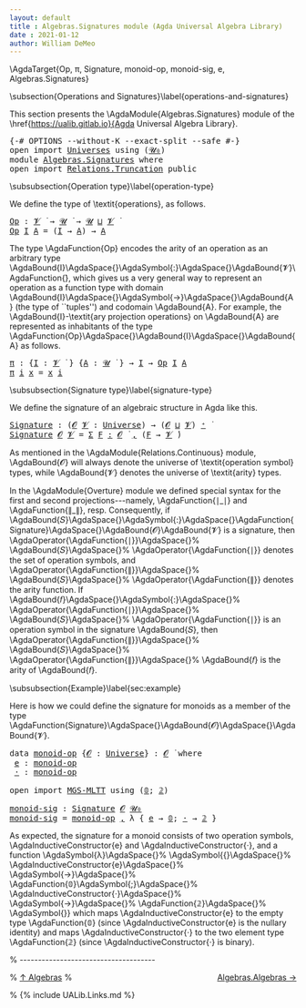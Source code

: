```yaml
---
layout: default
title : Algebras.Signatures module (Agda Universal Algebra Library)
date : 2021-01-12
author: William DeMeo
---
```


\AgdaTarget{Op, π, Signature, monoid-op, monoid-sig, e, Algebras.Signatures}

\subsection{Operations and Signatures}\label{operations-and-signatures}

This section presents the \AgdaModule{Algebras.Signatures} module of the \href{https://ualib.gitlab.io}{Agda Universal Algebra Library}.


<pre class="Agda">
<a id="437" class="Symbol">{-#</a> <a id="441" class="Keyword">OPTIONS</a> <a id="449" class="Pragma">--without-K</a> <a id="461" class="Pragma">--exact-split</a> <a id="475" class="Pragma">--safe</a> <a id="482" class="Symbol">#-}</a>
<a id="486" class="Keyword">open</a> <a id="491" class="Keyword">import</a> <a id="498" href="Universes.html" class="Module">Universes</a> <a id="508" class="Keyword">using</a> <a id="514" class="Symbol">(</a><a id="515" href="Agda.Primitive.html#590" class="Primitive">𝓤₀</a><a id="517" class="Symbol">)</a>
<a id="519" class="Keyword">module</a> <a id="526" href="Algebras.Signatures.html" class="Module">Algebras.Signatures</a> <a id="546" class="Keyword">where</a>
<a id="552" class="Keyword">open</a> <a id="557" class="Keyword">import</a> <a id="564" href="Relations.Truncation.html" class="Module">Relations.Truncation</a> <a id="585" class="Keyword">public</a>
</pre>

\subsubsection{Operation type}\label{operation-type}

We define the type of \textit{operations}, as follows.

<pre class="Agda">
<a id="Op"></a><a id="727" href="Algebras.Signatures.html#727" class="Function">Op</a> <a id="730" class="Symbol">:</a> <a id="732" href="Universes.html#262" class="Generalizable">𝓥</a> <a id="734" href="Universes.html#403" class="Function Operator">̇</a> <a id="736" class="Symbol">→</a> <a id="738" href="Universes.html#260" class="Generalizable">𝓤</a> <a id="740" href="Universes.html#403" class="Function Operator">̇</a> <a id="742" class="Symbol">→</a> <a id="744" href="Universes.html#260" class="Generalizable">𝓤</a> <a id="746" href="Agda.Primitive.html#636" class="Primitive Operator">⊔</a> <a id="748" href="Universes.html#262" class="Generalizable">𝓥</a> <a id="750" href="Universes.html#403" class="Function Operator">̇</a>
<a id="752" href="Algebras.Signatures.html#727" class="Function">Op</a> <a id="755" href="Algebras.Signatures.html#755" class="Bound">I</a> <a id="757" href="Algebras.Signatures.html#757" class="Bound">A</a> <a id="759" class="Symbol">=</a> <a id="761" class="Symbol">(</a><a id="762" href="Algebras.Signatures.html#755" class="Bound">I</a> <a id="764" class="Symbol">→</a> <a id="766" href="Algebras.Signatures.html#757" class="Bound">A</a><a id="767" class="Symbol">)</a> <a id="769" class="Symbol">→</a> <a id="771" href="Algebras.Signatures.html#757" class="Bound">A</a>
</pre>

The type \AgdaFunction{Op} encodes the arity of an operation as an arbitrary type \AgdaBound{I}\AgdaSpace{}\AgdaSymbol{:}\AgdaSpace{}\AgdaBound{𝓥}\AgdaFunction{̇}, which gives us a very general way to represent an operation as a function type with domain \AgdaBound{I}\AgdaSpace{}\AgdaSymbol{→}\AgdaSpace{}\AgdaBound{A} (the type of ``tuples'') and codomain \AgdaBound{A}. For example, the \AgdaBound{I}-\textit{ary projection operations} on \AgdaBound{A} are represented as inhabitants of the type \AgdaFunction{Op}\AgdaSpace{}\AgdaBound{I}\AgdaSpace{}\AgdaBound{A} as follows.

<pre class="Agda">
<a id="π"></a><a id="1378" href="Algebras.Signatures.html#1378" class="Function">π</a> <a id="1380" class="Symbol">:</a> <a id="1382" class="Symbol">{</a><a id="1383" href="Algebras.Signatures.html#1383" class="Bound">I</a> <a id="1385" class="Symbol">:</a> <a id="1387" href="Universes.html#262" class="Generalizable">𝓥</a> <a id="1389" href="Universes.html#403" class="Function Operator">̇</a> <a id="1391" class="Symbol">}</a> <a id="1393" class="Symbol">{</a><a id="1394" href="Algebras.Signatures.html#1394" class="Bound">A</a> <a id="1396" class="Symbol">:</a> <a id="1398" href="Universes.html#260" class="Generalizable">𝓤</a> <a id="1400" href="Universes.html#403" class="Function Operator">̇</a> <a id="1402" class="Symbol">}</a> <a id="1404" class="Symbol">→</a> <a id="1406" href="Algebras.Signatures.html#1383" class="Bound">I</a> <a id="1408" class="Symbol">→</a> <a id="1410" href="Algebras.Signatures.html#727" class="Function">Op</a> <a id="1413" href="Algebras.Signatures.html#1383" class="Bound">I</a> <a id="1415" href="Algebras.Signatures.html#1394" class="Bound">A</a>
<a id="1417" href="Algebras.Signatures.html#1378" class="Function">π</a> <a id="1419" href="Algebras.Signatures.html#1419" class="Bound">i</a> <a id="1421" href="Algebras.Signatures.html#1421" class="Bound">x</a> <a id="1423" class="Symbol">=</a> <a id="1425" href="Algebras.Signatures.html#1421" class="Bound">x</a> <a id="1427" href="Algebras.Signatures.html#1419" class="Bound">i</a>
</pre>


\subsubsection{Signature type}\label{signature-type}

We define the signature of an algebraic structure in Agda like this.


<pre class="Agda">
<a id="Signature"></a><a id="1580" href="Algebras.Signatures.html#1580" class="Function">Signature</a> <a id="1590" class="Symbol">:</a> <a id="1592" class="Symbol">(</a><a id="1593" href="Algebras.Signatures.html#1593" class="Bound">𝓞</a> <a id="1595" href="Algebras.Signatures.html#1595" class="Bound">𝓥</a> <a id="1597" class="Symbol">:</a> <a id="1599" href="Agda.Primitive.html#423" class="Postulate">Universe</a><a id="1607" class="Symbol">)</a> <a id="1609" class="Symbol">→</a> <a id="1611" class="Symbol">(</a><a id="1612" href="Algebras.Signatures.html#1593" class="Bound">𝓞</a> <a id="1614" href="Agda.Primitive.html#636" class="Primitive Operator">⊔</a> <a id="1616" href="Algebras.Signatures.html#1595" class="Bound">𝓥</a><a id="1617" class="Symbol">)</a> <a id="1619" href="Agda.Primitive.html#606" class="Primitive Operator">⁺</a> <a id="1621" href="Universes.html#403" class="Function Operator">̇</a>
<a id="1623" href="Algebras.Signatures.html#1580" class="Function">Signature</a> <a id="1633" href="Algebras.Signatures.html#1633" class="Bound">𝓞</a> <a id="1635" href="Algebras.Signatures.html#1635" class="Bound">𝓥</a> <a id="1637" class="Symbol">=</a> <a id="1639" href="MGS-MLTT.html#3074" class="Function">Σ</a> <a id="1641" href="Algebras.Signatures.html#1641" class="Bound">F</a> <a id="1643" href="MGS-MLTT.html#3074" class="Function">꞉</a> <a id="1645" href="Algebras.Signatures.html#1633" class="Bound">𝓞</a> <a id="1647" href="Universes.html#403" class="Function Operator">̇</a> <a id="1649" href="MGS-MLTT.html#3074" class="Function">,</a> <a id="1651" class="Symbol">(</a><a id="1652" href="Algebras.Signatures.html#1641" class="Bound">F</a> <a id="1654" class="Symbol">→</a> <a id="1656" href="Algebras.Signatures.html#1635" class="Bound">𝓥</a> <a id="1658" href="Universes.html#403" class="Function Operator">̇</a><a id="1659" class="Symbol">)</a>
</pre>

As mentioned in the \AgdaModule{Relations.Continuous} module, \AgdaBound{𝓞} will always denote the universe of \textit{operation symbol} types, while \AgdaBound{𝓥} denotes the universe of \textit{arity} types.

In the \AgdaModule{Overture} module we defined special syntax for the first and second projections---namely, \AgdaFunction{∣\_∣} and \AgdaFunction{∥\_∥}, resp. Consequently, if \AgdaBound{𝑆}\AgdaSpace{}\AgdaSymbol{:}\AgdaSpace{}\AgdaFunction{Signature}\AgdaSpace{}\AgdaBound{𝓞}\AgdaBound{𝓥} is a signature, then
\AgdaOperator{\AgdaFunction{∣}}\AgdaSpace{}%
\AgdaBound{𝑆}\AgdaSpace{}%
\AgdaOperator{\AgdaFunction{∣}}
denotes the set of operation symbols, and 
\AgdaOperator{\AgdaFunction{∥}}\AgdaSpace{}%
\AgdaBound{𝑆}\AgdaSpace{}%
\AgdaOperator{\AgdaFunction{∥}}
denotes the arity function. If \AgdaBound{𝑓}\AgdaSpace{}\AgdaSymbol{:}\AgdaSpace{}%
\AgdaOperator{\AgdaFunction{∣}}\AgdaSpace{}%
\AgdaBound{𝑆}\AgdaSpace{}%
\AgdaOperator{\AgdaFunction{∣}}
is an operation symbol in the signature \AgdaBound{𝑆}, then
\AgdaOperator{\AgdaFunction{∥}}\AgdaSpace{}%
\AgdaBound{𝑆}\AgdaSpace{}%
\AgdaOperator{\AgdaFunction{∥}}\AgdaSpace{}%
\AgdaBound{𝑓} is the arity of \AgdaBound{𝑓}.

\subsubsection{Example}\label{sec:example}

Here is how we could define the signature for monoids as a member of the type \AgdaFunction{Signature}\AgdaSpace{}\AgdaBound{𝓞}\AgdaSpace{}\AgdaBound{𝓥}.

<pre class="Agda">
<a id="3070" class="Keyword">data</a> <a id="monoid-op"></a><a id="3075" href="Algebras.Signatures.html#3075" class="Datatype">monoid-op</a> <a id="3085" class="Symbol">{</a><a id="3086" href="Algebras.Signatures.html#3086" class="Bound">𝓞</a> <a id="3088" class="Symbol">:</a> <a id="3090" href="Agda.Primitive.html#423" class="Postulate">Universe</a><a id="3098" class="Symbol">}</a> <a id="3100" class="Symbol">:</a> <a id="3102" href="Algebras.Signatures.html#3086" class="Bound">𝓞</a> <a id="3104" href="Universes.html#403" class="Function Operator">̇</a> <a id="3106" class="Keyword">where</a>
 <a id="monoid-op.e"></a><a id="3113" href="Algebras.Signatures.html#3113" class="InductiveConstructor">e</a> <a id="3115" class="Symbol">:</a> <a id="3117" href="Algebras.Signatures.html#3075" class="Datatype">monoid-op</a>
 <a id="monoid-op.·"></a><a id="3128" href="Algebras.Signatures.html#3128" class="InductiveConstructor">·</a> <a id="3130" class="Symbol">:</a> <a id="3132" href="Algebras.Signatures.html#3075" class="Datatype">monoid-op</a>

<a id="3143" class="Keyword">open</a> <a id="3148" class="Keyword">import</a> <a id="3155" href="MGS-MLTT.html" class="Module">MGS-MLTT</a> <a id="3164" class="Keyword">using</a> <a id="3170" class="Symbol">(</a><a id="3171" href="MGS-MLTT.html#712" class="Function">𝟘</a><a id="3172" class="Symbol">;</a> <a id="3174" href="MGS-MLTT.html#2482" class="Function">𝟚</a><a id="3175" class="Symbol">)</a>

<a id="monoid-sig"></a><a id="3178" href="Algebras.Signatures.html#3178" class="Function">monoid-sig</a> <a id="3189" class="Symbol">:</a> <a id="3191" href="Algebras.Signatures.html#1580" class="Function">Signature</a> <a id="3201" href="Overture.Preliminaries.html#8157" class="Generalizable">𝓞</a> <a id="3203" href="Agda.Primitive.html#590" class="Primitive">𝓤₀</a>
<a id="3206" href="Algebras.Signatures.html#3178" class="Function">monoid-sig</a> <a id="3217" class="Symbol">=</a> <a id="3219" href="Algebras.Signatures.html#3075" class="Datatype">monoid-op</a> <a id="3229" href="Overture.Preliminaries.html#13001" class="InductiveConstructor Operator">,</a> <a id="3231" class="Symbol">λ</a> <a id="3233" class="Symbol">{</a> <a id="3235" href="Algebras.Signatures.html#3113" class="InductiveConstructor">e</a> <a id="3237" class="Symbol">→</a> <a id="3239" href="MGS-MLTT.html#712" class="Function">𝟘</a><a id="3240" class="Symbol">;</a> <a id="3242" href="Algebras.Signatures.html#3128" class="InductiveConstructor">·</a> <a id="3244" class="Symbol">→</a> <a id="3246" href="MGS-MLTT.html#2482" class="Function">𝟚</a> <a id="3248" class="Symbol">}</a>
</pre>

As expected, the signature for a monoid consists of two operation symbols, \AgdaInductiveConstructor{e} and \AgdaInductiveConstructor{·}, and a function
\AgdaSymbol{λ}\AgdaSpace{}%
\AgdaSymbol{\{}\AgdaSpace{}%
\AgdaInductiveConstructor{e}\AgdaSpace{}%
\AgdaSymbol{→}\AgdaSpace{}%
\AgdaFunction{𝟘}\AgdaSymbol{;}\AgdaSpace{}%
\AgdaInductiveConstructor{·}\AgdaSpace{}%
\AgdaSymbol{→}\AgdaSpace{}%
\AgdaFunction{𝟚}\AgdaSpace{}%
\AgdaSymbol{\}}
which maps \AgdaInductiveConstructor{e} to the empty type \AgdaFunction{𝟘} (since \AgdaInductiveConstructor{e} is the nullary identity) and maps \AgdaInductiveConstructor{·} to the two element type \AgdaFunction{𝟚} (since \AgdaInductiveConstructor{·} is binary).

% -------------------------------------

% [↑ Algebras](Algebras.html)
% <span style="float:right;">[Algebras.Algebras →](Algebras.Algebras.html)</span>


% {% include UALib.Links.md %}

